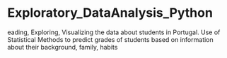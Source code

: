 # Exploratory_DataAnalysis_Python
eading, Exploring, Visualizing the data about students in Portugal. Use of Statistical Methods to predict grades of students based on information about their background, family, habits
